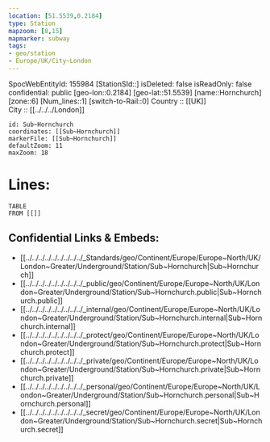 ```yaml
---
location: [51.5539,0.2184] 
type: Station 
mapzoom: [8,15] 
mapmarker: subway 
tags:
- geo/station
- Europe/UK/City~London
---
```

SpocWebEntityId: 155984
[StationSId::] 
isDeleted: false
isReadOnly: false
confidential: public
[geo-lon::0.2184] 
[geo-lat::51.5539] 
[name::Hornchurch] 
[zone::6] 
[Num_lines::1] 
[switch-to-Rail::0] 
Country :: [[UK]]  
City :: [[../../../London]]  


```leaflet
id: Sub~Hornchurch
coordinates: [[Sub~Hornchurch]] 
markerFile: [[Sub~Hornchurch]] 
defaultZoom: 11 
maxZoom: 18
```


# Lines: 
```dataview
TABLE 
FROM [[]] 
```

## Confidential Links & Embeds: 
- [[../../../../../../../../../_Standards/geo/Continent/Europe/Europe~North/UK/London~Greater/Underground/Station/Sub~Hornchurch|Sub~Hornchurch]] 
- [[../../../../../../../../../_public/geo/Continent/Europe/Europe~North/UK/London~Greater/Underground/Station/Sub~Hornchurch.public|Sub~Hornchurch.public]] 
- [[../../../../../../../../../_internal/geo/Continent/Europe/Europe~North/UK/London~Greater/Underground/Station/Sub~Hornchurch.internal|Sub~Hornchurch.internal]] 
- [[../../../../../../../../../_protect/geo/Continent/Europe/Europe~North/UK/London~Greater/Underground/Station/Sub~Hornchurch.protect|Sub~Hornchurch.protect]] 
- [[../../../../../../../../../_private/geo/Continent/Europe/Europe~North/UK/London~Greater/Underground/Station/Sub~Hornchurch.private|Sub~Hornchurch.private]] 
- [[../../../../../../../../../_personal/geo/Continent/Europe/Europe~North/UK/London~Greater/Underground/Station/Sub~Hornchurch.personal|Sub~Hornchurch.personal]] 
- [[../../../../../../../../../_secret/geo/Continent/Europe/Europe~North/UK/London~Greater/Underground/Station/Sub~Hornchurch.secret|Sub~Hornchurch.secret]] 
